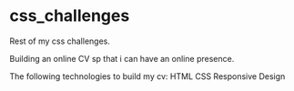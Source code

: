 # css_challenges
Rest of my css challenges.

Building an online CV sp that i can have an online presence.

The following technologies to build my cv:
HTML
CSS
Responsive Design
